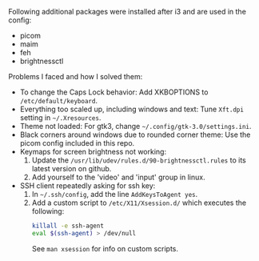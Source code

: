 Following additional packages were installed after i3 and are used in the config:
- picom
- maim
- feh
- brightnessctl

Problems I faced and how I solved them:
- To change the Caps Lock behavior: Add XKBOPTIONS to `/etc/default/keyboard`.
- Everything too scaled up, including windows and text: Tune `Xft.dpi` setting in `~/.Xresources`.
- Theme not loaded: For gtk3, change `~/.config/gtk-3.0/settings.ini`.
- Black corners around windows due to rounded corner theme: Use the picom config included in this repo.
- Keymaps for screen brightness not working:
    1. Update the `/usr/lib/udev/rules.d/90-brightnessctl.rules` to its latest version on github.
    2. Add yourself to the 'video' and 'input' group in linux.
- SSH client repeatedly asking for ssh key:
    1. In `~/.ssh/config`, add the line `AddKeysToAgent yes`.
    2. Add a custom script to `/etc/X11/Xsession.d/` which executes the following:  
        ```sh
        killall -e ssh-agent
        eval $(ssh-agent) > /dev/null
        ```  
        See `man xsession` for info on custom scripts.
